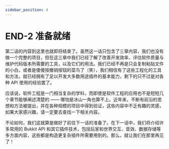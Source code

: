```yaml
---
sidebar_position: 4
---
```


# END-2 准备就绪

第二话的内容到这里也就即将结束了。虽然这一话只包含了三章内容，我们也没有做一个完整的项目，但在这三章中我们已经了解了改善开发效率、评估软件质量与维护代码版本所需要的工具，以及它们的用法。我们已经不再是只会复制粘贴文件的小白，或者是傻傻按撤销按钮的菜鸟了（笑），我们相信有了这些工程化的工具和方法，就已经拥有了足以开发大多数用途插件的基本能力，剩下的只不过是对各种 API 使用的经验罢了。

应该说，软件工程是一门相当复杂的学科，而即使是软件工程的应用也不是短短几个章节能够阐述清楚的 —— 哪怕是冰山一角也算不上。近年来，不断有前沿的思想和方法被提出，并在各种规模的项目中得到验证，这些内容中不乏有趣的灵感，如果大家感兴趣，请一定要去查找一下相关内容。

不论如何，我们这就算是做好了前往下一话的准备了。在下一话中，我们将介绍许多常用的 Bukkit API 和其它插件技术，包括玩家和世界交互、音效、数据存储等多方面内容，这些都是构造更复杂插件所需要用到的。那么，就让我们在那里再见了！

